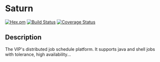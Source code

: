 # Saturn

[![Hex.pm](http://dangdangdotcom.github.io/elastic-job/img/license.svg)](http://www.apache.org/licenses/LICENSE-2.0.html)
[![Build Status](https://secure.travis-ci.org/vipshop/Saturn.png?branch=develop)](https://travis-ci.org/vipshop/Saturn)
[![Coverage Status](https://coveralls.io/repos/vipshop/Saturn/badge.svg?branch=develop&service=github)](https://coveralls.io/github/vipshop/Saturn?branch=develop)

## Description

The VIP's distributed job schedule platform. It supports java and shell jobs with tolerance, high availability...
